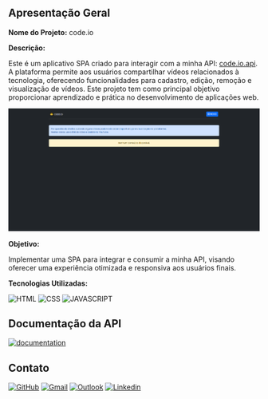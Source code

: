 ## Apresentação Geral

**Nome do Projeto:** code.io

**Descrição:**

Este é um aplicativo SPA criado para interagir com a minha API: [code.io.api](https://github.com/Edssaac/code.io.api). 
A plataforma permite aos usuários compartilhar vídeos relacionados à tecnologia, oferecendo funcionalidades para cadastro, 
edição, remoção e visualização de vídeos. Este projeto tem como principal objetivo proporcionar aprendizado e prática no 
desenvolvimento de aplicações web.

![demo](./public/images/demo/code.io.gif)

**Objetivo:**

Implementar uma SPA para integrar e consumir a minha API, visando oferecer uma experiência otimizada e responsiva aos usuários finais.

**Tecnologias Utilizadas:**

![HTML](https://img.shields.io/badge/HTML5-E34F26?style=for-the-badge&logo=html5&logoColor=white)
![CSS](https://img.shields.io/badge/CSS3-1572B6?style=for-the-badge&logo=css3&logoColor=white)
![JAVASCRIPT](https://img.shields.io/badge/JavaScript-323330?style=for-the-badge&logo=javascript&logoColor=F7DF1E)

## Documentação da API

[![documentation](https://img.shields.io/badge/Markdown-000000?style=for-the-badge&logo=markdown&logoColor=white)](https://github.com/Edssaac/code.io.api/tree/main/system/documentation)

## Contato

[![GitHub](https://img.shields.io/badge/GitHub-100000?style=for-the-badge&logo=github&logoColor=white)](https://github.com/edssaac)
[![Gmail](https://img.shields.io/badge/Gmail-D14836?style=for-the-badge&logo=gmail&logoColor=white)](mailto:edssaac@gmail.com)
[![Outlook](https://img.shields.io/badge/Outlook-0078D4?style=for-the-badge&logo=microsoft-outlook&logoColor=white)](mailto:edssaac@outlook.com)
[![Linkedin](https://img.shields.io/badge/LinkedIn-black.svg?style=for-the-badge&logo=linkedin&color=informational)](https://www.linkedin.com/in/edssaac/)
